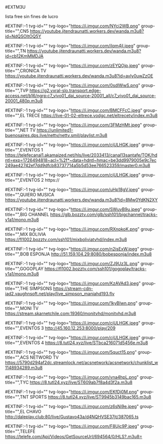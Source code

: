 #EXTM3U

lista free sin fines de lucro

#EXTINF:-1 tvg-id="" tvg-logo="https://i.imgur.com/NYci2WB.png" group-title="",CN5
https://youtube.jitendraunatti.workers.dev/wanda.m3u8?id=NdQSOItOQ5Y

#EXTINF:-1 tvg-id="" tvg-logo="https://i.imgur.com/ilqm4jl.jpeg" group-title="",TN
https://youtube.jitendraunatti.workers.dev/wanda.m3u8?id=cb12KmMMDJA

#EXTINF:-1 tvg-id="" tvg-logo="https://i.imgur.com/zEYQOjp.jpeg" group-title="",CRONICA TV
https://youtube.jitendraunatti.workers.dev/wanda.m3u8?id=avly0uwZzOE

#EXTINF:-1 tvg-id="" tvg-logo="https://i.imgur.com/0sdIWwS.png" group-title="",TVP
https://g2.vxral-slo.transport.edge-access.net/b16/ngrp:c7_vivo01_dai_source-20001_all/c7_vivo01_dai_source-20001_480p.m3u8

#EXTINF:-1 tvg-id="" tvg-logo="https://i.imgur.com/BMCFFcC.jpeg" group-title="",EL TRECE
https://live-01-02-eltrece.vodgc.net/eltrecetv/index.m3u8

#EXTINF:-1 tvg-id="" tvg-logo="https://i.imgur.com/3FMzHMt.jpeg" group-title="",NET TV
https://unlimited1-buenosaires.dps.live/nettv/nettv.smil/playlist.m3u8

#EXTINF:-1 tvg-id="" tvg-logo="https://i.imgur.com/cjULHGK.jpeg" group-title="",EVENTOS 1
https://telefecanal1.akamaized.net/hls/live/2033413/canal13santafe/TOK/hdntl=exp=1726494818~acl=%2f*~data=hdntl~hmac=be3dd9979005e9c7ec249ae42742ef7dd9dfcb83737714a5b5d53ee766523359/master0.m3u8

#EXTINF:-1 tvg-id="" tvg-logo="https://i.imgur.com/cjULHGK.jpeg" group-title="",EVENTOS 2
https://

#EXTINF:-1 tvg-id="" tvg-logo="https://i.imgur.com/uHp18gV.jpeg" group-title="",QUIERO MUSICA 
https://youtube.jitendraunatti.workers.dev/wanda.m3u8?id=8Mw0YdKN2XY

#EXTINF:-1 tvg-id="" tvg-logo="https://i.imgur.com/SWuvB9u.jpeg" group-title="",BIG CHANNEL 
https://glb.bozztv.com/glb/ssh101/bigchannel/tracks-v1a1/mono.m3u8

#EXTINF:-1 tvg-id="" tvg-logo="https://i.imgur.com/RXnpkoK.png" group-title="",MIX BOLIVIA
https://fl1002.bozztv.com/ssh101/mixboliviatvhd/index.m3u8

#EXTINF:-1 tvg-id="" tvg-logo="https://i.imgur.com/n2isExW.jpeg" group-title="",BOB ESPONJA
http://51.159.104.29:8080/bobesponja/index.m3u8

#EXTINF:-1 tvg-id="" tvg-logo="https://i.imgur.com/ZJ9Uz3L.png" group-title="",GOGOPLAY
https://fl1002.bozztv.com/ssh101/gogoplay/tracks-v1a1/mono.m3u8

#EXTINF:-1 tvg-id="" tvg-logo="https://i.imgur.com/KzAVAd3.jpeg" group-title="",THE SIMPSONS
https://stream-cdn-iad2.vaughnsoft.net/play/live_simpson_maniahd193.flv

#EXTINF:-1 tvg-id="" tvg-logo="https://i.imgur.com/1kyBIwn.png" group-title="",MONI TV
https://stream.skarnetchile.com:19360/monitvhd/monitvhd.m3u8

#EXTINF:-1 tvg-id="" tvg-logo="https://i.imgur.com/cjULHGK.jpeg" group-title="",EVENTOS 3
http://45.160.12.253:8000/play/209

#EXTINF:-1 tvg-id="" tvg-logo="https://i.imgur.com/cjULHGK.jpeg" group-title="",EVENTOS 4
https://8.tutl24.xyz/live/STbca216071d5456e.m3u8

#EXTINF:-1 tvg-id="" tvg-logo="https://i.imgur.com/5quct15.png" group-title="",ACS NETWORD TV
https://5790d294af2dc.streamlock.net/acsnetwork/acsnetwork/chunklist_w1148934289.m3u8

#EXTINF:-1 tvg-id="" tvg-logo="https://i.imgur.com/vna4hpL.png" group-title="",TYC
https://8.tutl24.xyz/live/ST609ab7f8a4d3f2a.m3u8

#EXTINF:-1 tvg-id="" tvg-logo="https://i.imgur.com/EKfDj0M.png" group-title="",TNT SPORTS
https://8.tutl24.xyz/live/ST9945b3149bac165.m3u8

#EXTINF:-1 tvg-id="" tvg-logo="https://i.imgur.com/z6sNi9e.jpeg" group-title="",EL CHAVO
http://daleplay.club:80/live/Gustavo43a/d4NQHVSE37jt/387065.ts

#EXTINF:-1 tvg-id="" tvg-logo="https://i.imgur.com/F8Ujc9P.jpeg" group-title="",TELEFE
https://telefe.com/Api/Videos/GetSourceUrl/694564/0/HLS?.m3u8=

